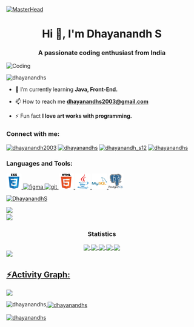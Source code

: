 [![MasterHead](https://user-images.githubusercontent.com/74038190/225813708-98b745f2-7d22-48cf-9150-083f1b00d6c9.gif)](https://github.com/DhayanandhS)
<h1 align="center">Hi 👋, I'm Dhayanandh S</h1>
<h3 align="center">A passionate coding enthusiast from India</h3>

<img align="roght" alt="Coding" width="400" src="https://i.pinimg.com/originals/fd/f7/b5/fdf7b5fa4b96f3f5d8bf72bacab0f7c9.gif">

<p align="left"> <img src="https://komarev.com/ghpvc/?username=dhayanandhs&label=Profile%20views&color=0e75b6&style=flat" alt="dhayanandhs" /> </p>

- 🌱 I’m currently learning **Java, Front-End.**

- 📫 How to reach me **dhayanandhs2003@gmail.com**

- ⚡ Fun fact **I love art works with programming.**

<h3 align="left">Connect with me:</h3>
<p align="left">
<a href="https://instagram.com/dhayanandh2003" target="blank"><img align="center" src="https://raw.githubusercontent.com/rahuldkjain/github-profile-readme-generator/master/src/images/icons/Social/instagram.svg" alt="dhayanandh2003" height="30" width="40" /></a>
<a href="https://www.codechef.com/users/dhayanandhs" target="blank"><img align="center" src="https://cdn.jsdelivr.net/npm/simple-icons@3.1.0/icons/codechef.svg" alt="dhayanandhs" height="30" width="40" /></a>
<a href="https://www.hackerrank.com/dhayanandh_s12" target="blank"><img align="center" src="https://raw.githubusercontent.com/rahuldkjain/github-profile-readme-generator/master/src/images/icons/Social/hackerrank.svg" alt="dhayanandh_s12" height="30" width="40" /></a>
<a href="https://www.leetcode.com/dhayanandhs" target="blank"><img align="center" src="https://raw.githubusercontent.com/rahuldkjain/github-profile-readme-generator/master/src/images/icons/Social/leet-code.svg" alt="dhayanandhs" height="30" width="40" /></a>
</p>

<h3 align="left">Languages and Tools:</h3>
<p align="left"> <a href="https://www.w3schools.com/css/" target="_blank" rel="noreferrer"> <img src="https://raw.githubusercontent.com/devicons/devicon/master/icons/css3/css3-original-wordmark.svg" alt="css3" width="40" height="40"/> </a> <a href="https://www.figma.com/" target="_blank" rel="noreferrer"> <img src="https://www.vectorlogo.zone/logos/figma/figma-icon.svg" alt="figma" width="40" height="40"/> </a> <a href="https://git-scm.com/" target="_blank" rel="noreferrer"> <img src="https://www.vectorlogo.zone/logos/git-scm/git-scm-icon.svg" alt="git" width="40" height="40"/> </a> <a href="https://www.w3.org/html/" target="_blank" rel="noreferrer"> <img src="https://raw.githubusercontent.com/devicons/devicon/master/icons/html5/html5-original-wordmark.svg" alt="html5" width="40" height="40"/> </a> <a href="https://www.java.com" target="_blank" rel="noreferrer"> <img src="https://raw.githubusercontent.com/devicons/devicon/master/icons/java/java-original.svg" alt="java" width="40" height="40"/> </a> <a href="https://www.mysql.com/" target="_blank" rel="noreferrer"> <img src="https://raw.githubusercontent.com/devicons/devicon/master/icons/mysql/mysql-original-wordmark.svg" alt="mysql" width="40" height="40"/> </a> <a href="https://www.postgresql.org" target="_blank" rel="noreferrer"> <img src="https://raw.githubusercontent.com/devicons/devicon/master/icons/postgresql/postgresql-original-wordmark.svg" alt="postgresql" width="40" height="40"/> </a> </p>

<p align="left"> <a href="https://github.com/ryo-ma/github-profile-trophy"><img src="https://github-profile-trophy.vercel.app/?username=DhayanandhS&theme=onedark" alt="DhayanandhS" /></a> </p>

<div> <a href="https://github.com/DhayanandhS" target="_blank"><img src="https://img.shields.io/badge/GitHub-100000?style=for-the-badge&logo=github&logoColor=white" target="_blank"></a>
</div><img src="https://user-images.githubusercontent.com/73097560/115834477-dbab4500-a447-11eb-908a-139a6edaec5c.gif"><h3 align="center">Statistics</h3>
<div align="center">
<a href="https://github.com/DhayanandhS">
<img align="center" src="http://github-profile-summary-cards.vercel.app/api/cards/stats?username=DhayanandhS&theme=2077" height="180em" />
<img align="center" src="http://github-profile-summary-cards.vercel.app/api/cards/most-commit-language?username=DhayanandhS&theme=2077" height="180em" />
<img align="center" src="http://github-profile-summary-cards.vercel.app/api/cards/repos-per-language?username=DhayanandhS&theme=2077" height="180em" />
<img align="center" src="http://github-profile-summary-cards.vercel.app/api/cards/productive-time?username=DhayanandhS&theme=2077" height="180em" />
<img align="center" src="http://github-profile-summary-cards.vercel.app/api/cards/profile-details?username=DhayanandhS&theme=2077" height="180em" />
</div>
<img src="https://user-images.githubusercontent.com/73097560/115834477-dbab4500-a447-11eb-908a-139a6edaec5c.gif"><h2 align="left">⚡Activity Graph:</h2>
<img align="center" src="https://github-readme-activity-graph.vercel.app/graph?username=DhayanandhS&theme=default"/>

<p><img align="left" src="https://github-readme-stats.vercel.app/api/top-langs?username=dhayanandhs&show_icons=true&locale=en&layout=compact" alt="dhayanandhs" /></p>

<p>&nbsp;<img align="center" src="https://github-readme-stats.vercel.app/api?username=dhayanandhs&show_icons=true&locale=en" alt="dhayanandhs" /></p>

<p><img align="center" src="https://github-readme-streak-stats.herokuapp.com/?user=dhayanandhs&" alt="dhayanandhs" /></p>

